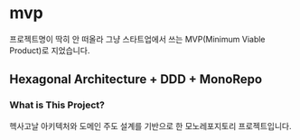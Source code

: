 # mvp
프로젝트명이 딱히 안 떠올라 그냥 스타트업에서 쓰는 MVP(Minimum Viable Product)로 지었습니다.

## Hexagonal Architecture + DDD + MonoRepo

### What is This Project?
헥사고날 아키텍처와 도메인 주도 설계를 기반으로 한 모노레포지토리 프로젝트입니다.

